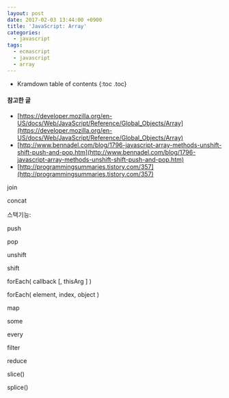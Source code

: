 ```yaml
---
layout: post
date: 2017-02-03 13:44:00 +0900
title: 'JavaScript: Array'
categories:
  - javascript
tags:
  - ecmascript
  - javascript
  - array
---
```


* Kramdown table of contents
{:toc .toc}

#### 참고한 글

- [https://developer.mozilla.org/en-US/docs/Web/JavaScript/Reference/Global_Objects/Array](https://developer.mozilla.org/en-US/docs/Web/JavaScript/Reference/Global_Objects/Array)
- [http://www.bennadel.com/blog/1796-javascript-array-methods-unshift-shift-push-and-pop.htm](http://www.bennadel.com/blog/1796-javascript-array-methods-unshift-shift-push-and-pop.htm)
- [http://programmingsummaries.tistory.com/357](http://programmingsummaries.tistory.com/357)

join

concat



스택기능:

push

pop

unshift

shift



forEach( callback [, thisArg ] )

forEach( element, index, object )

map

some

every

filter

reduce



slice()

splice()
